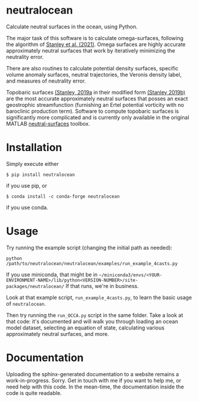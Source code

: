 # neutralocean
Calculate neutral surfaces in the ocean, using Python.

The major task of this software is to calculate omega-surfaces, following the algorithm of [Stanley et al. (2021)](https://agupubs.onlinelibrary.wiley.com/doi/10.1029/2020MS002436).  Omega surfaces are highly accurate approximately neutral surfaces that work by iteratively minimizing the neutrality error. 

There are also routines to calculate potential density surfaces, specific volume anomaly surfaces, neutral trajectories, the Veronis density label, and measures of neutrality error.

Topobaric surfaces [(Stanley, 2019a](https://www.sciencedirect.com/science/article/pii/S1463500318302221) in their modified form [(Stanley 2019b)](https://www.sciencedirect.com/science/article/pii/S1463500318302233) are the most accurate approximately neutral surfaces that posses an exact geostrophic streamfunction (furnishing an Ertel potential vorticity with no baroclinic production term).  Software to compute topobaric surfaces is significantly more complicated and is currently only available in the original MATLAB [neutral-surfaces](https://github.com/geoffstanley/neutral-surfaces) toolbox.

# Installation
Simply execute either
```
$ pip install neutralocean
```
if you use pip, or
```
$ conda install -c conda-forge neutralocean
```
if you use conda.

# Usage
Try running the example script (changing the initial path as needed):
```
python /path/to/neutralocean/neutralocean/examples/run_example_4casts.py
```
If you use miniconda, that might be in `~/miniconda3/envs/<YOUR-ENVIRONMENT-NAME>/lib/python<VERSION-NUMBER>/site-packages/neutralocean/`
If that runs, we're in business.  

Look at that example script, `run_example_4casts.py`, to learn the basic usage of `neutralocean`.

Then try running the `run_OCCA.py` script in the same folder.  Take a look at that code: it's documented and will walk you through loading an ocean model dataset, selecting an equation of state, calculating various approximately neutral surfaces, and more. 

# Documentation
Uploading the sphinx-generated documentation to a website remains a work-in-progress.  Sorry.  Get in touch with me if you want to help me, or need help with this code.  In the mean-time, the documentation inside the code is quite readable.